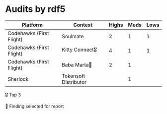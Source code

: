 # Audits by rdf5

| Platform | Contest | Highs | Meds | Lows |  
|----------|----------|----------|----------|----------|
| Codehawks (First Flight) | Soulmate | 2 | 1 | 1 |
| Codehawks (First Flight) | Kitty Connect🎖️ | 4 | 1 | 1 |
| Codehawks (First Flight) | Baba Marta📜 | 2 | 1 |  |
| Sherlock | Tokensoft Distributor |  | 1 |  |

🎖️ Top 3

📜 Finding selected for report
